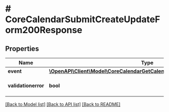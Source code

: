 # # CoreCalendarSubmitCreateUpdateForm200Response

## Properties

Name | Type | Description | Notes
------------ | ------------- | ------------- | -------------
**event** | [**\OpenAPI\Client\Model\CoreCalendarGetCalendarEventById200ResponseEvent**](CoreCalendarGetCalendarEventById200ResponseEvent.md) |  | [optional]
**validationerror** | **bool** | Invalid form data | [optional] [default to false]

[[Back to Model list]](../../README.md#models) [[Back to API list]](../../README.md#endpoints) [[Back to README]](../../README.md)
